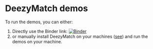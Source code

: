 # DeezyMatch demos

To run the demos, you can either:

1. Directly use the Binder link: [![Binder](https://mybinder.org/badge_logo.svg)](https://mybinder.org/v2/gh/LinkedPasts/LaNC-workshop/HEAD?filepath=deezymatch%2Fdemos)
2. or manually install DeezyMatch on your machines ([see](https://github.com/Living-with-machines/DeezyMatch#installation)) and run the demos on your machine.
